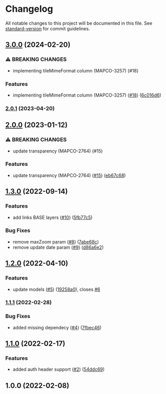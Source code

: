 # Changelog

All notable changes to this project will be documented in this file. See [standard-version](https://github.com/conventional-changelog/standard-version) for commit guidelines.

## [3.0.0](https://github.com/MapColonies/raster-publishing-cli/compare/v2.0.1...v3.0.0) (2024-02-20)


### ⚠ BREAKING CHANGES

* implementing tileMimeFormat column (MAPCO-3257) (#18)

### Features

* implementing tileMimeFormat column (MAPCO-3257) ([#18](https://github.com/MapColonies/raster-publishing-cli/issues/18)) ([6c016d6](https://github.com/MapColonies/raster-publishing-cli/commit/6c016d6023e48e7eead0c608118ffd367e49df73))

### [2.0.1](https://github.com/MapColonies/raster-publishing-cli/compare/v2.0.0...v2.0.1) (2023-04-20)

## [2.0.0](https://github.com/MapColonies/raster-publishing-cli/compare/v1.3.0...v2.0.0) (2023-01-12)


### ⚠ BREAKING CHANGES

* update transparency (MAPCO-2764) (#15)

### Features

* update transparency (MAPCO-2764) ([#15](https://github.com/MapColonies/raster-publishing-cli/issues/15)) ([eb67c68](https://github.com/MapColonies/raster-publishing-cli/commit/eb67c68e4a90134a42beab33551ecf46f4484116))

## [1.3.0](https://github.com/MapColonies/raster-publishing-cli/compare/v1.2.0...v1.3.0) (2022-09-14)


### Features

* add links BASE layers ([#10](https://github.com/MapColonies/raster-publishing-cli/issues/10)) ([5fb77c5](https://github.com/MapColonies/raster-publishing-cli/commit/5fb77c5939d5bbd2b9b2d70750ae1ab0453257cb))


### Bug Fixes

* remove maxZoom param ([#8](https://github.com/MapColonies/raster-publishing-cli/issues/8)) ([7abe68c](https://github.com/MapColonies/raster-publishing-cli/commit/7abe68c97f7c9c501571ccd0f90fbf149f8354c8))
* remove update date param ([#9](https://github.com/MapColonies/raster-publishing-cli/issues/9)) ([d86a6e2](https://github.com/MapColonies/raster-publishing-cli/commit/d86a6e2589bfe44be85fbfa48601ced3282f0805))

## [1.2.0](https://github.com/MapColonies/raster-publishing-cli/compare/v1.1.1...v1.2.0) (2022-04-10)


### Features

* update models ([#5](https://github.com/MapColonies/raster-publishing-cli/issues/5)) ([19258a0](https://github.com/MapColonies/raster-publishing-cli/commit/19258a0a73f4c0b67c0b4a4ae33f59dcc62c4a2d)), closes [#6](https://github.com/MapColonies/raster-publishing-cli/issues/6)

### [1.1.1](https://github.com/MapColonies/raster-publishing-cli/compare/v1.1.0...v1.1.1) (2022-02-28)


### Bug Fixes

* added missing dependecy ([#4](https://github.com/MapColonies/raster-publishing-cli/issues/4)) ([7fbec46](https://github.com/MapColonies/raster-publishing-cli/commit/7fbec46fbbab3ad53b6b569bd687cc6c79959dd2))

## [1.1.0](https://github.com/MapColonies/raster-publishing-cli/compare/v1.0.0...v1.1.0) (2022-02-17)


### Features

* added auth header support ([#2](https://github.com/MapColonies/raster-publishing-cli/issues/2)) ([54ddc69](https://github.com/MapColonies/raster-publishing-cli/commit/54ddc6924a11f92f712e54e84c8f51688a61b1dd))

## 1.0.0 (2022-02-08)

